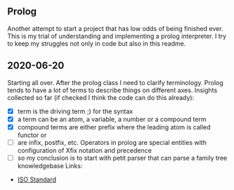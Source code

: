 Prolog
------

Another attempt to start a project that has low odds of being finished ever. This is my trial of understanding and implementing a prolog interpreter. I try to keep my struggles not only in code but also in this readme. 

2020-06-20
----------

Starting all over. After the prolog class I need to clarify terminology. Prolog tends to have a lot of terms to describe things on different axes. Insights collected so far (if checked I think the code can do this already):

- [x] term is the driving term ;) for the syntax
- [x] a term can be an atom, a variable, a number or a compound term
- [x] compound terms are either prefix where the leading atom is called functor or
- [ ] are infix, postfix, etc. Operators in prolog are special entities with configuration of Xfix notation and precedence
- [ ] so my conclusion is to start with petit parser that can parse a family tree knowledgebase
Links:

- [ISO Standard](https://www.iso.org/standard/21413.html)
